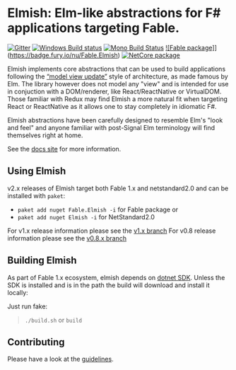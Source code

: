 Elmish: Elm-like abstractions for F# applications targeting Fable.
=======

[![Gitter](https://badges.gitter.im/gitterHQ/gitter.svg)](https://gitter.im/fable-compiler/Fable)
[![Windows Build status](https://ci.appveyor.com/api/projects/status/c8k7a67evgci6ama?svg=true)](https://ci.appveyor.com/project/et1975/elmish)
[![Mono Build Status](https://travis-ci.org/fable-elmish/elmish.svg "Mono Build Status")](https://travis-ci.org/fable-elmish/elmish)
[![Fable package]](https://badge.fury.io/nu/Fable.Elmish.svg)](https://badge.fury.io/nu/Fable.Elmish)
[![NetCore package](https://badge.fury.io/nu/Elmish.svg)](https://badge.fury.io/nu/Elmish)

Elmish implements core abstractions that can be used to build applications following the [“model view update”](http://www.elm-tutorial.org/en/02-elm-arch/01-introduction.html) style of architecture, as made famous by Elm.
The library however does not model any "view" and is intended for use in conjuction with a DOM/renderer, like React/ReactNative or VirtualDOM.
Those familiar with Redux may find Elmish a more natural fit when targeting React or ReactNative as it allows one to stay completely in idiomatic F#.


Elmish abstractions have been carefully designed to resemble Elm's "look and feel" and anyone familiar with post-Signal Elm terminology will find themselves right at home.

See the [docs site](https://fable-elmish.github.io/elmish/) for more information.


Using Elmish
------
v2.x releases of Elmish target both Fable 1.x and netstandard2.0 and can be installed with `paket`:

* `paket add nuget Fable.Elmish -i` for Fable package or 
* `paket add nuget Elmish -i` for NetStandard2.0

For v1.x release information please see the [v1.x branch](https://github.com/fable-elmish/elmish/tree/v1.x)
For v0.8 release information please see the [v0.8.x branch](https://github.com/fable-elmish/elmish/tree/v0.8.x)


Building Elmish
------
As part of Fable 1.x ecosystem, elmish depends on [dotnet SDK](https://www.microsoft.com/net/download/core).
Unless the SDK is installed and is in the path the build will download and install it locally:

Just run fake:
> `./build.sh` or `build`


Contributing
------
Please have a look at the [guidelines](https://github.com/fable-elmish/elmish/blob/master/.github/CONTRIBUTING.md).
